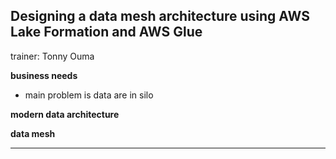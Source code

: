 ## Designing a data mesh architecture using AWS Lake Formation and AWS Glue
trainer: Tonny Ouma

**business needs**
- main problem is data are in silo

**modern data architecture**

**data mesh**

****